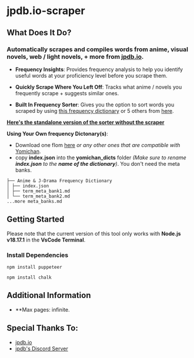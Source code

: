 # jpdb.io-scraper

## What Does It Do?

 ### Automatically scrapes and compiles words from **anime**, **visual novels**, **web / light novels**, + more from [jpdb.io](https://jpdb.io/).

- **Frequency Insights**: Provides frequency analysis to help you identify useful words at your proficiency level before you scrape them.

- **Quickly Scrape Where You Left Off**: Tracks what anime / novels you frequently scrape + suggests similar ones.
  
- **Built In Frequency Sorter**: Gives you the option to sort words you scraped by using [this frequency dictionary](https://github.com/MarvNC/jpdb-freq-list) or 5 others from [here](https://drive.google.com/drive/folders/1g1drkFzokc8KNpsPHoRmDJ4OtMTWFuXi). 

[**Here's the standalone version of the sorter without the scraper**](https://github.com/aramrw/jp-frequency_sorter)


**Using Your Own frequency Dictonary(s)**:
+ Download one fIom [here](https://drive.google.com/drive/folders/1g1drkFzokc8KNpsPHoRmDJ4OtMTWFuXi) *or any other ones that are compatible with* [Yomichan](https://chrome.google.com/webstore/detail/yomichan/ogmnaimimemjmbakcfefmnahgdfhfami).
+ copy **index.json** into the **yomichan_dicts** folder *(Make sure to rename **index.json** to the **name of the dictionary**)*. You don't need the meta banks.
```
├── Anime & J-Drama Frequency Dictionary
│ ├── index.json 
│ ├── term_meta_bank1.md
│ └── term_meta_bank2.md
...more meta_banks.md
```

## Getting Started

Please note that the current version of this tool only works with **Node.js v18.17.1** in the **VsCode Terminal**.

### Install Dependencies 

```
npm install puppeteer
```
```
npm install chalk
```

## Additional Information

- **Max pages: infinite.

## Special Thanks To:

- [jpdb.io](https://jpdb.io/)
- [jpdb's Discord Server](https://discord.com/invite/jWwVD7D2sZ)
